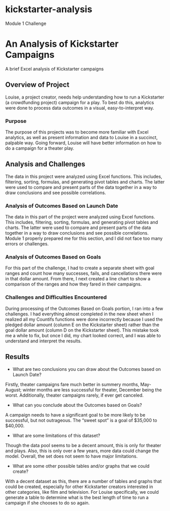 # kickstarter-analysis
Module 1 Challenge

# An Analysis of Kickstarter Campaigns

A brief Excel analysis of Kickstarter campaigns

## Overview of Project

Louise, a project creator, needs help understanding how to run a Kickstarter (a crowdfunding project) campaign for a play. To best do this, analytics were done to process data outcomes in a visual, easy-to-interpret way.


### Purpose

The purpose of this projects was to become more familiar with Excel analytics, as well as present information and data to Louise in a succinct, palpable way. Going forward, Louise will have better information on how to do a campaign for a theater play. 

## Analysis and Challenges

The data in this project were analyzed using Excel functions. This includes, filtering, sorting, formulas, and generating pivot tables and charts. The latter were used to compare and present parts of the data together in a way to draw conclusions and see possible correlations.


### Analysis of Outcomes Based on Launch Date
The data in this part of the project were analyzed using Excel functions. This includes, filtering, sorting, formulas, and generating pivot tables and charts. The latter were used to compare and present parts of the data together in a way to draw conclusions and see possible correlations. Module 1 properly prepared me for this section, and I did not face too many errors or challenges. 


### Analysis of Outcomes Based on Goals

For this part of the challenge, I had to create a separate sheet with goal ranges and count how many successes, fails, and cancellations there were in that dollar amount. From there, I next created a line chart to show a comparison of the ranges and how they fared in their campaigns.


### Challenges and Difficulties Encountered

During processing of the Outcomes Based on Goals portion, I ran into a few challenges. I had everything almost completed in the new sheet when I realized all my Countifs functions were done incorrectly because I used the pledged dollar amount (column E on the Kickstarter sheet) rather than the goal dollar amount (column D on the Kickstarter sheet). This mistake took me a while to fix, but once I did, my chart looked correct, and I was able to understand and interpret the results. 

## Results

- What are two conclusions you can draw about the Outcomes based on Launch Date?

Firstly, theater campaigns fare much better in summery months, May-August; winter months are less successful for theater, December being the worst. Additionally, theater campaigns rarely, if ever get canceled.
 
- What can you conclude about the Outcomes based on Goals?

A campaign needs to have a significant goal to be more likely to be successful, but not outrageous. The “sweet spot” is a goal of $35,000 to $40,000. 

- What are some limitations of this dataset?

Though the data pool seems to be a decent amount, this is only for theater and plays. Also, this is only over a few years, more data could change the model. Overall, the set does not seem to have major limitations.


- What are some other possible tables and/or graphs that we could create?

With a decent dataset as this, there are a number of tables and graphs that could be created, especially for other Kickstarter creators interested in other categories, like film and television. For Louise specifically, we could generate a table to determine what is the best length of time to run a campaign if she chooses to do so again. 
